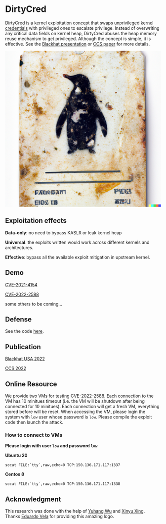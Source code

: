 # DirtyCred

DirtyCred is a kernel exploitation concept that swaps unprivileged [kernel credentials](https://www.kernel.org/doc/Documentation/security/credentials.txt) with privileged ones to escalate privilege. Instead of overwriting any critical data fields on kernel heap, DirtyCred abuses the heap memory reuse mechanism to get privileged. Although the concept is simple, it is effective. See the [Blackhat presentation](https://zplin.me/papers/DirtyCred-Zhenpeng.pdf) or [CCS paper](https://zplin.me/papers/DirtyCred.pdf) for more details.

![](./img/DirtyCred.png)

## Exploitation effects

**Data-only**: no need to bypass KASLR or leak kernel heap

**Universal**: the exploits written would work across different kernels and architectures.

**Effective**: bypass all the available exploit mitigation in upstream kernel.

## Demo
[CVE-2021-4154](https://github.com/Markakd/CVE-2021-4154)

[CVE-2022-2588](https://github.com/Markakd/CVE-2022-2588)

some others to be coming...

## Defense

See the code [here](./defense).

## Publication

[Blackhat USA 2022](https://zplin.me/papers/DirtyCred-Zhenpeng.pdf)

[CCS 2022](https://zplin.me/papers/DirtyCred.pdf)

## Online Resource

We provide two VMs for testing [CVE-2022-2588](https://github.com/Markakd/CVE-2022-2588). Each connection to the VM has 10 minitues timeout (i.e. the VM will be shutdown after being connected for 10 minitues). Each connection will get a fresh VM, everything stored before will be reset. When accessing the VM, please login the system with `low` user whose password is `low`. Please compile the exploit code then launch the attack.

### How to connect to VMs

**Please login with user `low` and password `low`**

**Ubuntu 20**
```
socat FILE:`tty`,raw,echo=0 TCP:150.136.171.117:1337
```

**Centos 8**
```
socat FILE:`tty`,raw,echo=0 TCP:150.136.171.117:1338
```

## Acknowledgment

This research was done with the help of [Yuhang Wu](https://twitter.com/wupco1996) and [Xinyu Xing](https://twitter.com/xingxinyu). Thanks [Eduardo Vela](https://twitter.com/sirdarckcat) for providing this amazing logo.

